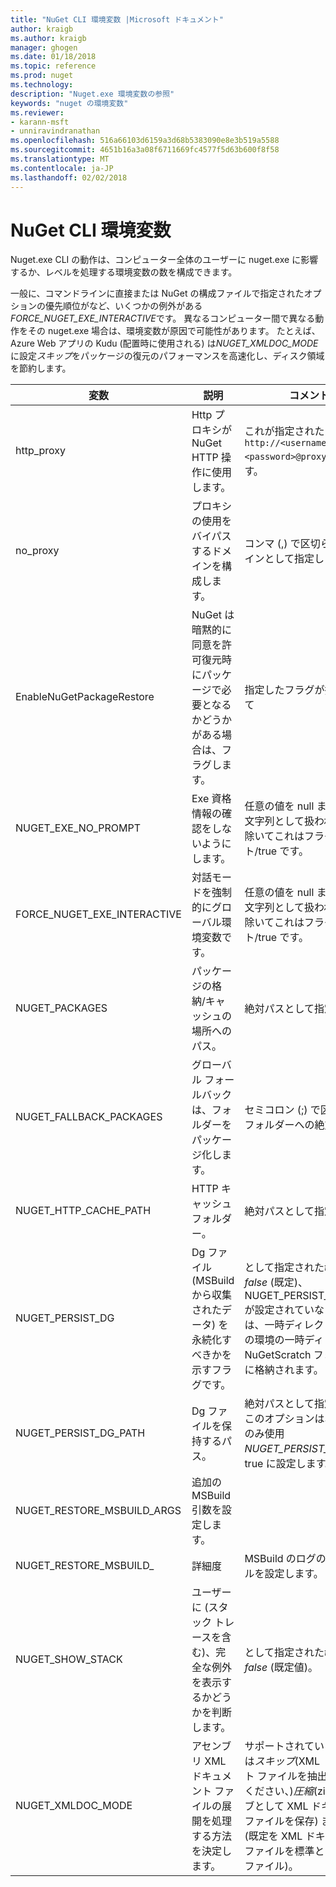 ```yaml
---
title: "NuGet CLI 環境変数 |Microsoft ドキュメント"
author: kraigb
ms.author: kraigb
manager: ghogen
ms.date: 01/18/2018
ms.topic: reference
ms.prod: nuget
ms.technology: 
description: "Nuget.exe 環境変数の参照"
keywords: "nuget の環境変数"
ms.reviewer:
- karann-msft
- unniravindranathan
ms.openlocfilehash: 516a66103d6159a3d68b5383090e8e3b519a5588
ms.sourcegitcommit: 4651b16a3a08f6711669fc4577f5d63b600f8f58
ms.translationtype: MT
ms.contentlocale: ja-JP
ms.lasthandoff: 02/02/2018
---
```

# <a name="nuget-cli-environment-variables"></a>NuGet CLI 環境変数

Nuget.exe CLI の動作は、コンピューター全体のユーザーに nuget.exe に影響するか、レベルを処理する環境変数の数を構成できます。

一般に、コマンドラインに直接または NuGet の構成ファイルで指定されたオプションの優先順位がなど、いくつかの例外がある*FORCE_NUGET_EXE_INTERACTIVE*です。 異なるコンピューター間で異なる動作をその nuget.exe 場合は、環境変数が原因で可能性があります。 たとえば、Azure Web アプリの Kudu (配置時に使用される) は*NUGET_XMLDOC_MODE*に設定*スキップ*をパッケージの復元のパフォーマンスを高速化し、ディスク領域を節約します。

| 変数 | 説明 | コメント |
| --- | --- | --- |
| http_proxy | Http プロキシが NuGet HTTP 操作に使用します。 | これが指定されたとして`http://<username>:<password>@proxy.com`です。 |
| no_proxy | プロキシの使用をバイパスするドメインを構成します。 | コンマ (,) で区切られたドメインとして指定します。 |
| EnableNuGetPackageRestore | NuGet は暗黙的に同意を許可復元時にパッケージで必要となるかどうかがある場合は、フラグします。 | 指定したフラグが指定されて | として*true*または*1*、設定されていないその他の値をフラグとして扱われます。 |
| NUGET_EXE_NO_PROMPT | Exe 資格情報の確認をしないようにします。| 任意の値を null または空の文字列として扱われます点を除いてこれはフラグ セット/true です。 |
FORCE_NUGET_EXE_INTERACTIVE | 対話モードを強制的にグローバル環境変数です。 | 任意の値を null または空の文字列として扱われます点を除いてこれはフラグ セット/true です。 |
| NUGET_PACKAGES | パッケージの格納/キャッシュの場所へのパス。 | 絶対パスとして指定します。 |
| NUGET_FALLBACK_PACKAGES | グローバル フォールバックは、フォルダーをパッケージ化します。 | セミコロン (;) で区切られたフォルダーへの絶対パス。 |
| NUGET_HTTP_CACHE_PATH | HTTP キャッシュ フォルダー。 | 絶対パスとして指定します。 |
| NUGET_PERSIST_DG | Dg ファイル (MSBuild から収集されたデータ) を永続化すべきかを示すフラグです。 | として指定された*true*または*false* (既定)、NUGET_PERSIST_DG_PATH が設定されていない場合は、一時ディレクトリ (現在の環境の一時ディレクトリの NuGetScratch フォルダー) に格納されます。 |
| NUGET_PERSIST_DG_PATH | Dg ファイルを保持するパス。 | 絶対パスとして指定すると、このオプションは、場合にのみ使用*NUGET_PERSIST_DG*設定が true に設定します。 |
| NUGET_RESTORE_MSBUILD_ARGS | 追加の MSBuild 引数を設定します。 |
| NUGET_RESTORE_MSBUILD_| 詳細度 |MSBuild のログの詳細レベルを設定します。 | 既定値は*quiet* ("/v: q") です。 使用可能な値*q [uiet]*、 *m [inimal]*、 *n [ormal]*、*は*、および*diag [nostic]*です。 |
| NUGET_SHOW_STACK | ユーザーに (スタック トレースを含む)、完全な例外を表示するかどうかを判断します。 | として指定された*true*または*false* (既定値)。 |
| NUGET_XMLDOC_MODE | アセンブリ XML ドキュメント ファイルの展開を処理する方法を決定します。 | サポートされているモードは*スキップ*(XML ドキュメント ファイルを抽出しないでください、)*圧縮*(zip アーカイブとして XML ドキュメント ファイルを保存) または*なし*(既定を XML ドキュメント ファイルを標準として扱うファイル)。 |
